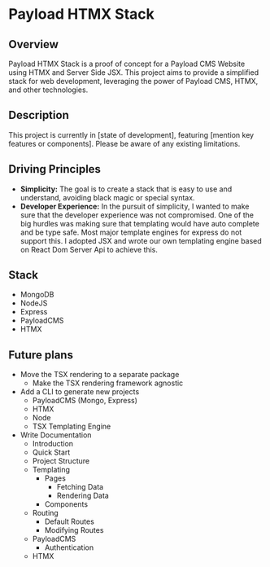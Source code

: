 # Payload HTMX Stack

## Overview

Payload HTMX Stack is a proof of concept for a Payload CMS Website using HTMX and Server Side JSX. This project aims to provide a simplified stack for web development, leveraging the power of Payload CMS, HTMX, and other technologies.

## Description

This project is currently in [state of development], featuring [mention key features or components]. Please be aware of any existing limitations.

## Driving Principles

- **Simplicity:** The goal is to create a stack that is easy to use and understand, avoiding black magic or special syntax.
- **Developer Experience:** In the pursuit of simplicity, I wanted to make sure that the developer experience was not compromised. One of the big hurdles was making sure that templating would have auto complete and be type safe. Most major template engines for express do not support this. I adopted JSX and wrote our own templating engine based on React Dom Server Api to achieve this.

## Stack

- MongoDB
- NodeJS
- Express
- PayloadCMS
- HTMX

## Future plans

- Move the TSX rendering to a separate package
  - Make the TSX rendering framework agnostic
- Add a CLI to generate new projects
  - PayloadCMS (Mongo, Express)
  - HTMX
  - Node
  - TSX Templating Engine
- Write Documentation
  - Introduction
  - Quick Start
  - Project Structure
  - Templating
    - Pages
      - Fetching Data
      - Rendering Data
    - Components
  - Routing
    - Default Routes
    - Modifying Routes
  - PayloadCMS
    - Authentication
  - HTMX
